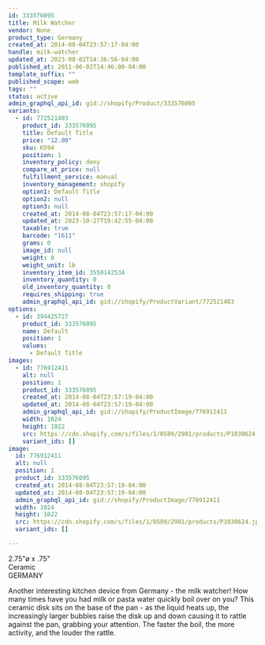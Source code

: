 ```yaml
---
id: 333576095
title: Milk Watcher
vendor: None
product_type: Germany
created_at: 2014-08-04T23:57:17-04:00
handle: milk-watcher
updated_at: 2023-08-02T14:36:56-04:00
published_at: 2011-06-02T14:46:00-04:00
template_suffix: ""
published_scope: web
tags: ""
status: active
admin_graphql_api_id: gid://shopify/Product/333576095
variants:
  - id: 772521403
    product_id: 333576095
    title: Default Title
    price: "12.00"
    sku: K594
    position: 1
    inventory_policy: deny
    compare_at_price: null
    fulfillment_service: manual
    inventory_management: shopify
    option1: Default Title
    option2: null
    option3: null
    created_at: 2014-08-04T23:57:17-04:00
    updated_at: 2023-10-27T19:42:55-04:00
    taxable: true
    barcode: "1611"
    grams: 0
    image_id: null
    weight: 0
    weight_unit: lb
    inventory_item_id: 3550142534
    inventory_quantity: 0
    old_inventory_quantity: 0
    requires_shipping: true
    admin_graphql_api_id: gid://shopify/ProductVariant/772521403
options:
  - id: 394425727
    product_id: 333576095
    name: Default
    position: 1
    values:
      - Default Title
images:
  - id: 776912411
    alt: null
    position: 1
    product_id: 333576095
    created_at: 2014-08-04T23:57:19-04:00
    updated_at: 2014-08-04T23:57:19-04:00
    admin_graphql_api_id: gid://shopify/ProductImage/776912411
    width: 1024
    height: 1022
    src: https://cdn.shopify.com/s/files/1/0589/2901/products/P1030624.jpeg?v=1407211039
    variant_ids: []
image:
  id: 776912411
  alt: null
  position: 1
  product_id: 333576095
  created_at: 2014-08-04T23:57:19-04:00
  updated_at: 2014-08-04T23:57:19-04:00
  admin_graphql_api_id: gid://shopify/ProductImage/776912411
  width: 1024
  height: 1022
  src: https://cdn.shopify.com/s/files/1/0589/2901/products/P1030624.jpeg?v=1407211039
  variant_ids: []

---
```


2.75"ø x .75"  
Ceramic  
GERMANY

Another interesting kitchen device from Germany - the milk watcher! How many times have you had milk or pasta water quickly boil over on you? This ceramic disk sits on the base of the pan - as the liquid heats up, the increasingly larger bubbles raise the disk up and down causing it to rattle against the pan, grabbing your attention. The faster the boil, the more activity, and the louder the rattle.
